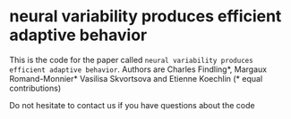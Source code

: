 # neural variability produces efficient adaptive behavior

This is the code for the paper called `neural variability produces efficient adaptive behavior`.
Authors are Charles Findling*, Margaux Romand-Monnier* Vasilisa Skvortsova and Etienne Koechlin (* equal contributions)

Do not hesitate to contact us if you have questions about the code
